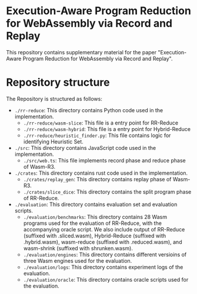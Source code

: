 # Execution-Aware Program Reduction for WebAssembly via Record and Replay

This repository contains supplementary material for the paper "Execution-Aware Program Reduction for WebAssembly via Record and Replay".

# Repository structure

The Repository is structured as follows:

- `./rr-reduce`: This directory contains Python code used in the implementation.
  - `./rr-reduce/wasm-slice`: This file is a entry point for RR-Reduce
  - `./rr-reduce/wasm-hybrid`: This file is a entry point for Hybrid-Reduce
  - `./rr-reduce/heuristic_finder.py`: This file contains logic for identifying Heuristic Set.
- `./src`: This directory contains JavaScript code used in the implementation.
  - `./src/web.ts`: This file implements record phase and reduce phase of Wasm-R3.
- `./crates`: This directory contains rust code used in the implementation.
  - `./crates/replay_gen`: This directory contains replay phase of Wasm-R3.
  - `./crates/slice_dice`: This directory contains the split program phase of RR-Reduce.
- `./evaluation`: This directory contains evaluation set and evaluation scripts.
  - `./evaluation/benchmarks`: This directory contains 28 Wasm programs used for the evaluation of RR-Reduce, with the accompanying oracle script. We also include output of RR-Reduce (suffixed with .sliced.wasm), Hybrid-Reduce (suffixed with .hybrid.wasm), wasm-reduce (suffixed with .reduced.wasm), and wasm-shrink (suffixed with shrunken.wasm).
  - `./evaluation/engines`: This directory contains different versioins of three Wasm engines used for the evaluation.
  - `./evaluation/logs`: This directory contains experiment logs of the evaluation.
  - `./evaluation/oracle`: This directory contains oracle scripts used for the evaluation.